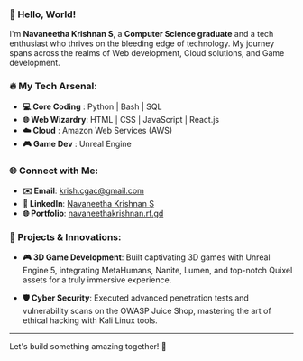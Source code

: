 ### 👋 Hello, World!

I'm **Navaneetha Krishnan S**, a **Computer Science graduate** and a tech enthusiast who thrives on the bleeding edge of technology. My journey spans across the realms of Web development, Cloud solutions, and Game development.

### 🔥 My Tech Arsenal:

- **💻 Core Coding** : Python | Bash | SQL
- **🌐 Web Wizardry**: HTML | CSS | JavaScript | React.js
- **☁️ Cloud**       : Amazon Web Services (AWS)
- **🎮 Game Dev**    : Unreal Engine

### 🌐 Connect with Me:

- **✉️ Email**: [krish.cgac@gmail.com](mailto:krish.cgac@gmail.com)
- **🔗 LinkedIn**: [Navaneetha Krishnan S](https://www.linkedin.com/in/navaneetha-krishnan-s-)
- **🌐 Portfolio**: [navaneethakrishnan.rf.gd](https://navaneethakrishnan.rf.gd)

### 🚀 Projects & Innovations:

- **🎮 3D Game Development**: Built captivating 3D games with Unreal Engine 5, integrating MetaHumans, Nanite, Lumen, and top-notch Quixel assets for a truly immersive experience.
  
- **🛡️ Cyber Security**: Executed advanced penetration tests and vulnerability scans on the OWASP Juice Shop, mastering the art of ethical hacking with Kali Linux tools.




---

Let's build something amazing together! 🚀
